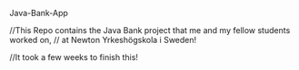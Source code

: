 Java-Bank-App

//This Repo contains the Java Bank project that me and my fellow students worked on,
// at Newton Yrkeshögskola i Sweden!


//It took a few weeks to finish this!
